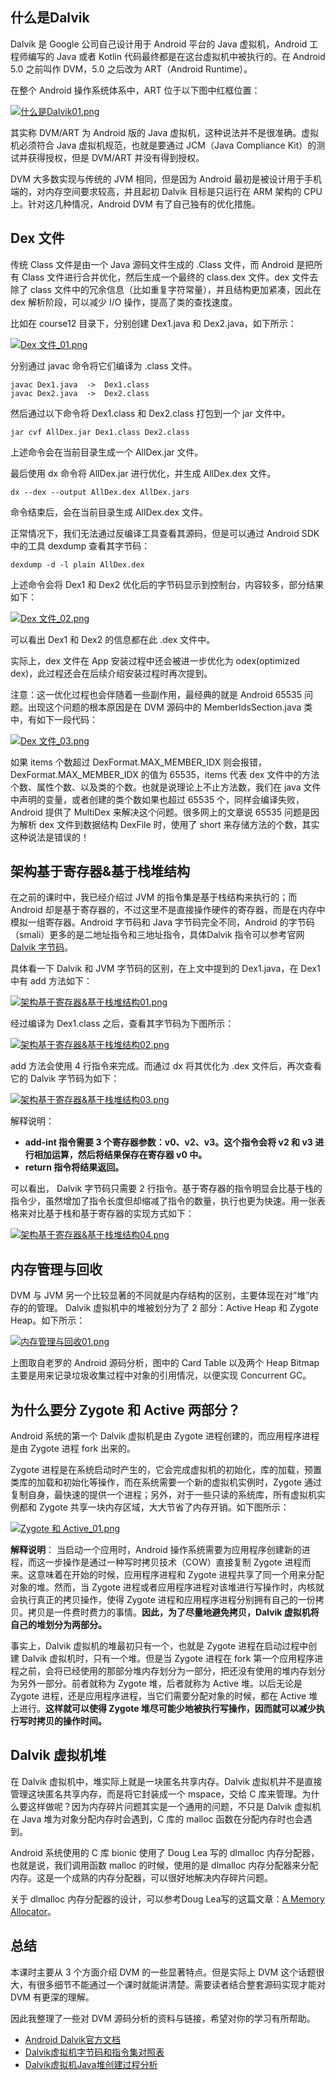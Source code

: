 ## 什么是Dalvik

Dalvik 是 Google 公司自己设计用于 Android 平台的 Java 虚拟机，Android 工程师编写的 Java 或者 Kotlin 代码最终都是在这台虚拟机中被执行的。在 Android 5.0 之前叫作 DVM，5.0 之后改为 ART（Android Runtime）。

在整个 Android 操作系统体系中，ART 位于以下图中红框位置：

[![什么是Dalvik01.png](https://z3.ax1x.com/2021/08/07/fKK3Sf.png)](https://imgtu.com/i/fKK3Sf)

其实称 DVM/ART 为 Android 版的 Java 虚拟机，这种说法并不是很准确。虚拟机必须符合 Java 虚拟机规范，也就是要通过 JCM（Java Compliance Kit）的测试并获得授权，但是 DVM/ART 并没有得到授权。

DVM 大多数实现与传统的 JVM 相同，但是因为 Android 最初是被设计用于手机端的，对内存空间要求较高，并且起初 Dalvik 目标是只运行在 ARM 架构的 CPU 上。针对这几种情况，Android DVM 有了自己独有的优化措施。

## Dex 文件

传统 Class 文件是由一个 Java 源码文件生成的 .Class 文件，而 Android 是把所有 Class 文件进行合并优化，然后生成一个最终的 class.dex 文件。dex 文件去除了 class 文件中的冗余信息（比如重复字符常量），并且结构更加紧凑，因此在 dex 解析阶段，可以减少 I/O 操作，提高了类的查找速度。

比如在 course12 目录下，分别创建 Dex1.java 和 Dex2.java，如下所示：

[![Dex 文件_01.png](https://z3.ax1x.com/2021/08/07/fKK279.png)](https://imgtu.com/i/fKK279)

分别通过 javac 命令将它们编译为 .class 文件。

	javac Dex1.java  ->  Dex1.class
	javac Dex2.java  ->  Dex2.class

然后通过以下命令将 Dex1.class 和 Dex2.class 打包到一个 jar 文件中。

	jar cvf AllDex.jar Dex1.class Dex2.class

上述命令会在当前目录生成一个 AllDex.jar 文件。

最后使用 dx 命令将 AllDex.jar 进行优化，并生成 AllDex.dex 文件。

	dx --dex --output AllDex.dex AllDex.jars

命令结束后，会在当前目录生成 AllDex.dex 文件。

正常情况下，我们无法通过反编译工具查看其源码，但是可以通过 Android SDK 中的工具 dexdump 查看其字节码：

	dexdump -d -l plain AllDex.dex

上述命令会将 Dex1 和 Dex2 优化后的字节码显示到控制台，内容较多，部分结果如下：

[![Dex 文件_02.png](https://z3.ax1x.com/2021/08/07/fKKz1f.png)](https://imgtu.com/i/fKKz1f)

可以看出 Dex1 和 Dex2 的信息都在此 .dex 文件中。

实际上，dex 文件在 App 安装过程中还会被进一步优化为 odex(optimized dex)，此过程还会在后续介绍安装过程时再次提到。

注意：这一优化过程也会伴随着一些副作用，最经典的就是 Android 65535 问题。出现这个问题的根本原因是在 DVM 源码中的 MemberIdsSection.java 类中，有如下一段代码：

[![Dex 文件_03.png](https://z3.ax1x.com/2021/08/07/fKMPBQ.png)](https://imgtu.com/i/fKMPBQ)

如果 items 个数超过 DexFormat.MAX_MEMBER_IDX 则会报错，DexFormat.MAX_MEMBER_IDX 的值为 65535，items 代表 dex 文件中的方法个数、属性个数、以及类的个数。也就是说理论上不止方法数，我们在 java 文件中声明的变量，或者创建的类个数如果也超过 65535 个，同样会编译失败，Android 提供了 MultiDex 来解决这个问题。很多网上的文章说 65535 问题是因为解析 dex 文件到数据结构 DexFile 时，使用了 short 来存储方法的个数，其实这种说法是错误的！

## 架构基于寄存器&基于栈堆结构

在之前的课时中，我已经介绍过 JVM 的指令集是基于栈结构来执行的；而 Android 却是基于寄存器的，不过这里不是直接操作硬件的寄存器，而是在内存中模拟一组寄存器。Android 字节码和 Java 字节码完全不同，Android 的字节码（smali）更多的是二地址指令和三地址指令，具体Dalvik 指令可以参考官网 [Dalvik 字节码](https://source.android.google.cn/devices/tech/dalvik/dalvik-bytecode?hl=zh-cn)。

具体看一下 Dalvik 和 JVM 字节码的区别，在上文中提到的 Dex1.java，在 Dex1 中有 add 方法如下：

[![架构基于寄存器&基于栈堆结构01.png](https://z3.ax1x.com/2021/08/07/fKQVVH.png)](https://imgtu.com/i/fKQVVH)

经过编译为 Dex1.class 之后，查看其字节码为下图所示：

[![架构基于寄存器&基于栈堆结构02.png](https://z3.ax1x.com/2021/08/07/fKQ3qg.png)](https://imgtu.com/i/fKQ3qg)

add 方法会使用 4 行指令来完成。而通过 dx 将其优化为 .dex 文件后，再次查看它的 Dalvik 字节码为如下：

[![架构基于寄存器&基于栈堆结构03.png](https://z3.ax1x.com/2021/08/07/fKQNin.png)](https://imgtu.com/i/fKQNin)

解释说明：

+ **add-int 指令需要 3 个寄存器参数：v0、v2、v3。这个指令会将 v2 和 v3 进行相加运算，然后将结果保存在寄存器 v0 中。**
+ **return 指令将结果返回。**

可以看出， Dalvik 字节码只需要 2 行指令。基于寄存器的指令明显会比基于栈的指令少，虽然增加了指令长度但却缩减了指令的数量，执行也更为快速。用一张表格来对比基于栈和基于寄存器的实现方式如下：

[![架构基于寄存器&基于栈堆结构04.png](https://z3.ax1x.com/2021/08/07/fKQRRx.png)](https://imgtu.com/i/fKQRRx)

## 内存管理与回收

DVM 与 JVM 另一个比较显著的不同就是内存结构的区别，主要体现在对”堆”内存的的管理。
Dalvik 虚拟机中的堆被划分为了 2 部分：Active Heap 和 Zygote Heap。如下所示：

[![内存管理与回收01.png](https://z3.ax1x.com/2021/08/07/fKls6f.png)](https://imgtu.com/i/fKls6f)

上图取自老罗的 Android 源码分析，图中的 Card Table 以及两个 Heap Bitmap 主要是用来记录垃圾收集过程中对象的引用情况，以便实现 Concurrent GC。

## 为什么要分 Zygote 和 Active 两部分？

Android 系统的第一个 Dalvik 虚拟机是由 Zygote 进程创建的，而应用程序进程是由 Zygote 进程 fork 出来的。

Zygote 进程是在系统启动时产生的，它会完成虚拟机的初始化，库的加载，预置类库的加载和初始化等操作，而在系统需要一个新的虚拟机实例时，Zygote 通过复制自身，最快速的提供一个进程；另外，对于一些只读的系统库，所有虚拟机实例都和 Zygote 共享一块内存区域，大大节省了内存开销。如下图所示：

[![Zygote 和 Active_01.png](https://z3.ax1x.com/2021/08/07/fK1TPA.png)](https://imgtu.com/i/fK1TPA)

**解释说明**：
当启动一个应用时，Android 操作系统需要为应用程序创建新的进程，而这一步操作是通过一种写时拷贝技术（COW）直接复制 Zygote 进程而来。这意味着在开始的时候，应用程序进程和 Zygote 进程共享了同一个用来分配对象的堆。然而，当 Zygote 进程或者应用程序进程对该堆进行写操作时，内核就会执行真正的拷贝操作，使得 Zygote 进程和应用程序进程分别拥有自己的一份拷贝。拷贝是一件费时费力的事情。**因此，为了尽量地避免拷贝，Dalvik 虚拟机将自己的堆划分为两部分。**

事实上，Dalvik 虚拟机的堆最初只有一个，也就是 Zygote 进程在启动过程中创建 Dalvik 虚拟机时，只有一个堆。但是当 Zygote 进程在 fork 第一个应用程序进程之前，会将已经使用的那部分堆内存划分为一部分，把还没有使用的堆内存划分为另外一部分。前者就称为 Zygote 堆，后者就称为 Active 堆。以后无论是 Zygote 进程，还是应用程序进程，当它们需要分配对象的时候，都在 Active 堆上进行。**这样就可以使得 Zygote 堆尽可能少地被执行写操作，因而就可以减少执行写时拷贝的操作时间。**

## Dalvik 虚拟机堆

在 Dalvik 虚拟机中，堆实际上就是一块匿名共享内存。Dalvik 虚拟机并不是直接管理这块匿名共享内存，而是将它封装成一个 mspace，交给 C 库来管理。为什么要这样做呢？因为内存碎片问题其实是一个通用的问题，不只是 Dalvik 虚拟机在 Java 堆为对象分配内存时会遇到，C 库的 malloc 函数在分配内存时也会遇到。

Android 系统使用的 C 库 bionic 使用了 Doug Lea 写的 dlmalloc 内存分配器，也就是说，我们调用函数 malloc 的时候，使用的是 dlmalloc 内存分配器来分配内存。这是一个成熟的内存分配器，可以很好地解决内存碎片问题。

关于 dlmalloc 内存分配器的设计，可以参考Doug Lea写的这篇文章：[A Memory Allocator](http://gee.cs.oswego.edu/dl/html/malloc.html)。

## 总结

本课时主要从 3 个方面介绍 DVM 的一些显著特点。但是实际上 DVM 这个话题很大，有很多细节不能通过一个课时就能讲清楚。需要读者结合整套源码实现才能对 DVM 有更深的理解。

因此我整理了一些对 DVM 源码分析的资料与链接，希望对你的学习有所帮助。

+ [Android Dalvik官方文档](https://source.android.com/devices/tech/dalvik/dalvik-bytecode.html)
+ [Dalvik虚拟机字节码和指令集对照表](http://www.zhangchuany.com/dalvik/dalvik-bytecode-instructionset-comparedtab/)
+ [Dalvik虚拟机Java堆创建过程分析](https://blog.csdn.net/luoshengyang/article/details/41581063)

















































































